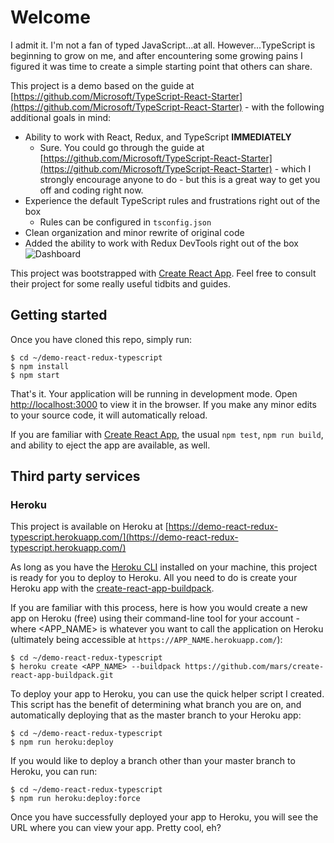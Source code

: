 # Welcome
I admit it. I'm not a fan of typed JavaScript...at all. However...TypeScript is beginning to grow on me, and after encountering some growing pains I figured it was time to create a simple starting point that others can share.

This project is a demo based on the guide at [https://github.com/Microsoft/TypeScript-React-Starter](https://github.com/Microsoft/TypeScript-React-Starter) - with the following additional goals in mind:
  + Ability to work with React, Redux, and TypeScript **IMMEDIATELY**
    - Sure. You could go through the guide at [https://github.com/Microsoft/TypeScript-React-Starter](https://github.com/Microsoft/TypeScript-React-Starter) - which I strongly encourage anyone to do - but this is a great way to get you off and coding right now.
  + Experience the default TypeScript rules and frustrations right out of the box
    - Rules can be configured in `tsconfig.json`
  + Clean organization and minor rewrite of original code
  + Added the ability to work with Redux DevTools right out of the box
    ![Dashboard](public/images/00-screencast.gif)  

This project was bootstrapped with [Create React App](https://github.com/facebookincubator/create-react-app). Feel free to consult their project for some really useful tidbits and guides.

## Getting started
Once you have cloned this repo, simply run:

    $ cd ~/demo-react-redux-typescript
    $ npm install
    $ npm start

That's it. Your application will be running in development mode. Open [http://localhost:3000](http://localhost:3000) to view it in the browser. If you make any minor edits to your source code, it will automatically reload.

If you are familiar with [Create React App](https://github.com/facebookincubator/create-react-app), the usual `npm test`, `npm run build`, and ability to eject the app are available, as well.

## Third party services
### Heroku
This project is available on Heroku at [https://demo-react-redux-typescript.herokuapp.com/](https://demo-react-redux-typescript.herokuapp.com/)

As long as you have the [Heroku CLI](https://devcenter.heroku.com/articles/heroku-cli) installed on your machine, this project is ready for you to deploy to Heroku. All you need to do is create your Heroku app with the [create-react-app-buildpack](https://github.com/mars/create-react-app-buildpack). 

If you are familiar with this process, here is how you would create a new app on Heroku (free) using their command-line tool for your account - where <APP_NAME> is whatever you want to call the application on Heroku (ultimately being accessible at `https://APP_NAME.herokuapp.com/`):

    $ cd ~/demo-react-redux-typescript
    $ heroku create <APP_NAME> --buildpack https://github.com/mars/create-react-app-buildpack.git

To deploy your app to Heroku, you can use the quick helper script I created. This script has the benefit of determining what branch you are on, and automatically deploying that as the master branch to your Heroku app:

    $ cd ~/demo-react-redux-typescript
    $ npm run heroku:deploy

If you would like to deploy a branch other than your master branch to Heroku, you can run:

    $ cd ~/demo-react-redux-typescript
    $ npm run heroku:deploy:force

Once you have successfully deployed your app to Heroku, you will see the URL where you can view your app. Pretty cool, eh?